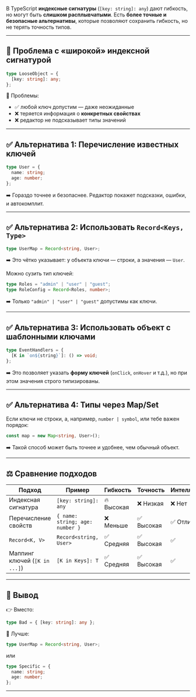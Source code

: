 В TypeScript **индексные сигнатуры** (`[key: string]: any`) дают гибкость, но могут быть **слишком расплывчатыми**. Есть **более точные и безопасные альтернативы**, которые позволяют сохранить гибкость, но не терять точность типов.

---

## 🚫 Проблема с «широкой» индексной сигнатурой

```ts
type LooseObject = {
  [key: string]: any;
};
```

🔴 Проблемы:

* ✅ любой ключ допустим — даже неожиданные
* ❌ теряется информация о **конкретных свойствах**
* ❌ редактор не подсказывает типы значений

---

## ✅ Альтернатива 1: Перечисление известных ключей

```ts
type User = {
  name: string;
  age: number;
};
```

➡️ Гораздо точнее и безопаснее. Редактор покажет подсказки, ошибки, и автокомплит.

---

## ✅ Альтернатива 2: Использовать `Record<Keys, Type>`

```ts
type UserMap = Record<string, User>;
```

➡️ Это чётко указывает: у объекта ключи — строки, а значения — `User`.

Можно сузить тип ключей:

```ts
type Roles = "admin" | "user" | "guest";
type RoleConfig = Record<Roles, number>;
```

➡️ Только `"admin" | "user" | "guest"` допустимы как ключи.

---

## ✅ Альтернатива 3: Использовать объект с шаблонными ключами

```ts
type EventHandlers = {
  [K in `on${string}`]: () => void;
};
```

➡️ Это позволяет указать **форму ключей** (`onClick`, `onHover` и т.д.), но при этом значения строго типизированы.

---

## ✅ Альтернатива 4: Типы через Map/Set

Если ключи не строки, а, например, `number | symbol`, или тебе важен порядок:

```ts
const map = new Map<string, User>();
```

➡️ Такой способ может быть точнее и удобнее, чем обычный объект.

---

## ⚖️ Сравнение подходов

| Подход                        | Пример                          | Гибкость   | Точность  | Интеллект |
| ----------------------------- | ------------------------------- | ---------- | --------- | --------- |
| Индексная сигнатура           | `[key: string]: any`            | 🔥 Высокая | ❌ Низкая  | ❌ Нет     |
| Перечисление свойств          | `{ name: string; age: number }` | ❌ Меньше   | ✅ Высокая | ✅ Отлично |
| `Record<K, V>`                | `Record<string, User>`          | ✅ Средняя  | ✅ Высокая | ✅         |
| Маппинг ключей (`[K in ...]`) | `[K in Keys]: T`                | ✅ Средняя  | ✅ Высокая | ✅         |

---

## 📌 Вывод

👉 Вместо:

```ts
type Bad = { [key: string]: any };
```

🔁 Лучше:

```ts
type UserMap = Record<string, User>;
```

или

```ts
type Specific = {
  name: string;
  age: number;
};
```

---

